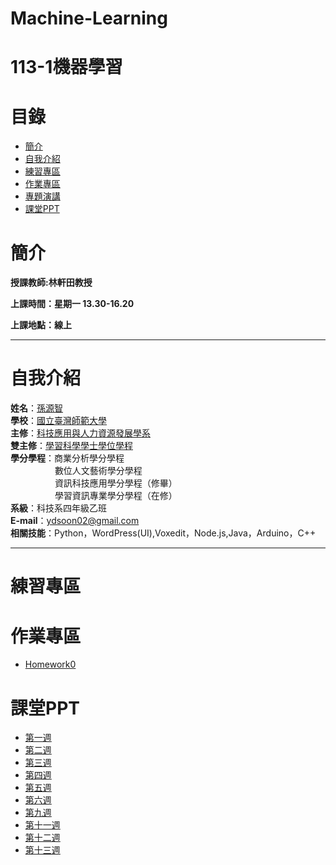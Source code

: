 # Machine-Learning
# 113-1機器學習
# 目錄
+ [簡介](https://github.com/yuancc12/Machine-Learning/blob/main/README.md#%E7%B0%A1%E4%BB%8B)
+ [自我介紹](https://github.com/yuancc12/Machine-Learning/blob/main/README.md#%E8%87%AA%E6%88%91%E4%BB%8B%E7%B4%B9)
+ [練習專區](https://github.com/yuancc12/Machine-Learning/blob/main/README.md#%E7%B7%B4%E7%BF%92%E5%B0%88%E5%8D%80)
+ [作業專區](https://github.com/yuancc12/Machine-Learning/blob/main/README.md#%E4%BD%9C%E6%A5%AD%E5%B0%88%E5%8D%80)
+ [專題演講](https://github.com/yuancc12/Machine-Learning/blob/main/README.md#%E5%B0%88%E9%A1%8C%E6%BC%94%E8%AC%9B)
+ [課堂PPT](https://github.com/yuancc12/Machine-Learning/blob/main/README.md#%E8%AA%B2%E5%A0%82ppt)

# 簡介
**授課教師:林軒田教授**

**上課時間：星期一 13.30-16.20**

**上課地點：線上**
***
# 自我介紹
**姓名**：[孫源智](https://yuancc12.github.io/web/mypages/)\
**學校**：[國立臺灣師範大學](https://www.ntnu.edu.tw/)\
**主修**：[科技應用與人力資源發展學系](https://www.tahrd.ntnu.edu.tw/)\
**雙主修**：[學習科學學士學位學程](https://www.upls.ntnu.edu.tw/)\
**學分學程**：商業分析學分學程\
&nbsp;&nbsp;&nbsp;&nbsp;&nbsp;&nbsp;&nbsp;&nbsp;&nbsp;&nbsp;&nbsp;&nbsp;&nbsp;&nbsp;&nbsp;&nbsp; &nbsp;數位人文藝術學分學程\
&nbsp;&nbsp;&nbsp;&nbsp;&nbsp;&nbsp;&nbsp;&nbsp;&nbsp;&nbsp;&nbsp;&nbsp;&nbsp;&nbsp;&nbsp;&nbsp; &nbsp;資訊科技應用學分學程（修畢）\
&nbsp;&nbsp;&nbsp;&nbsp;&nbsp;&nbsp;&nbsp;&nbsp;&nbsp;&nbsp;&nbsp;&nbsp;&nbsp;&nbsp;&nbsp;&nbsp; &nbsp;學習資訊專業學分學程（在修）\
**系級**：科技系四年級乙班\
**E-mail**：ydsoon02@gmail.com\
**相關技能**：Python，WordPress(UI),Voxedit，Node.js,Java，Arduino，C++
***
# 練習專區
# 作業專區
+ [Homework0](https://www.csie.ntu.edu.tw/~htlin/course/ml24fall/doc/hw0.pdf)
# 課堂PPT
+ [第一週](https://www.csie.ntu.edu.tw/~htlin/course/ml24fall/doc/01u_handout.pdf)
+ [第二週]()
+ [第三週]()
+ [第四週]()
+ [第五週]()
+ [第六週]()
+ [第九週]()
+ [第十一週]()
+ [第十二週]()
+ [第十三週]()
